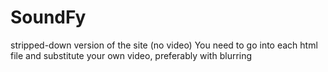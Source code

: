 # SoundFy

stripped-down version of the site (no video)
You need to go into each html file and substitute your own video, preferably with blurring
